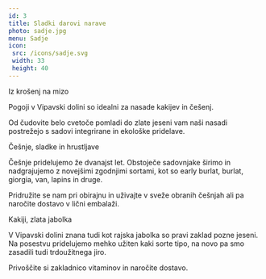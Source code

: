 ```yaml
---
id: 3
title: Sladki darovi narave
photo: sadje.jpg
menu: Sadje
icon:
 src: /icons/sadje.svg
 width: 33
 height: 40
---
```


<besedilo>
  <naslov>Iz krošenj na mizo</naslov>

  Pogoji v Vipavski dolini so idealni za nasade kakijev in češenj.

  Od čudovite belo cvetoče pomladi do zlate jeseni vam naši nasadi postrežejo s sadovi integrirane in ekološke pridelave.

</besedilo>

<foto-blok foto="cesnje.jpg" ozadje="F5DFE0">
  <naslov>Češnje, sladke in hrustljave</naslov>

  Češnje pridelujemo že dvanajst let. Obstoječe sadovnjake širimo in nadgrajujemo z novejšimi zgodnjimi sortami, kot so early burlat, burlat, giorgia, van, lapins in druge. 

  Pridružite se nam pri obirajnu in uživajte v sveže obranih češnjah ali pa naročite dostavo v lični embalaži.

</foto-blok>  

<foto-blok reverse foto="kaki.jpg" ikona="roza" ozadje="F8EDE6">
  <naslov>Kakiji, zlata jabolka</naslov>

  V Vipavski dolini znana tudi kot rajska jabolka so pravi zaklad pozne jeseni. Na posestvu pridelujemo mehko užiten kaki sorte tipo, na novo pa smo zasadili tudi trdoužitnega jiro.

  Privoščite si zakladnico vitaminov in naročite dostavo.

</foto-blok>  